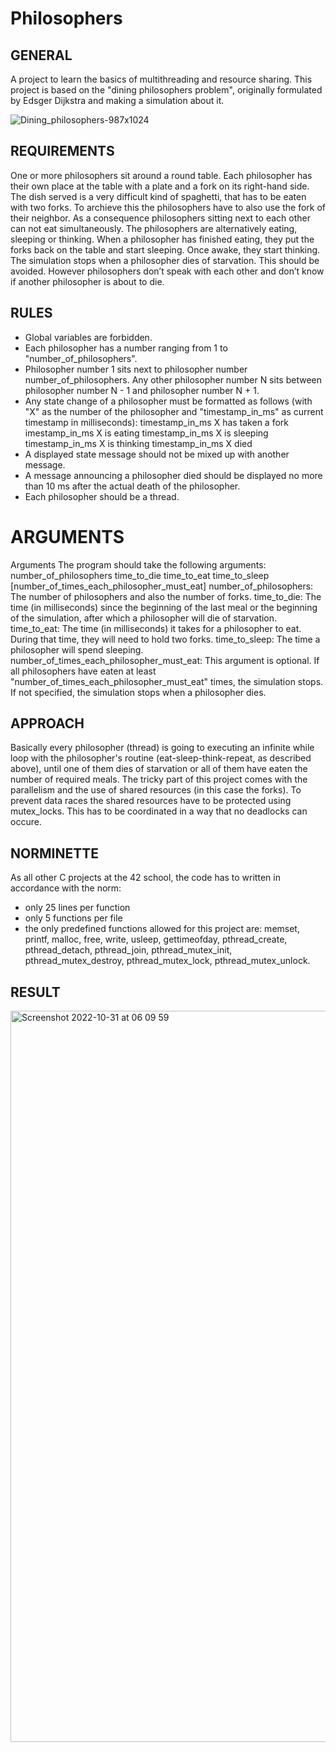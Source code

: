 # Philosophers
## GENERAL
A project to learn the basics of multithreading and resource sharing.
This project is based on the "dining philosophers problem", originally formulated by Edsger Dijkstra and making a simulation about it.

![Dining_philosophers-987x1024](https://user-images.githubusercontent.com/85942176/198934151-d746832e-2ccf-499c-9ce6-af36519b5620.png)

## REQUIREMENTS
One or more philosophers sit around a round table. Each philosopher has their own place at the table with a plate and a fork on its right-hand side.
The dish served is a very difficult kind of spaghetti, that has to be eaten with two forks. 
To archieve this the philosophers have to also use the fork of their neighbor. 
As a consequence philosophers sitting next to each other can not eat simultaneously.
The philosophers are alternatively eating, sleeping or thinking. When a philosopher has finished eating, they put the forks back on the table and start sleeping. Once awake, they start thinking. The simulation stops when a philosopher dies of starvation. This should be avoided. However philosophers don’t speak with each other and don’t know if another philosopher is about to die.


## RULES
- Global variables are forbidden.
- Each philosopher has a number ranging from 1 to "number_of_philosophers".
- Philosopher number 1 sits next to philosopher number number_of_philosophers. Any other philosopher number N sits between philosopher number N - 1 and philosopher number N + 1.
- Any state change of a philosopher must be formatted as follows (with "X" as the number of the philosopher and "timestamp_in_ms" as current timestamp in milliseconds):
timestamp_in_ms X has taken a fork
imestamp_in_ms X is eating
timestamp_in_ms X is sleeping
timestamp_in_ms X is thinking
timestamp_in_ms X died
- A displayed state message should not be mixed up with another message.
- A message announcing a philosopher died should be displayed no more than 10 ms after the actual death of the philosopher.
- Each philosopher should be a thread.

# ARGUMENTS
Arguments
The program should take the following arguments:
number_of_philosophers time_to_die time_to_eat time_to_sleep [number_of_times_each_philosopher_must_eat]
number_of_philosophers: The number of philosophers and also the number of forks.
time_to_die: The time (in milliseconds) since the beginning of the last meal or the beginning of the simulation, after which a philosopher will die of starvation.
time_to_eat: The time (in milliseconds) it takes for a philosopher to eat. During that time, they will need to hold two forks.
time_to_sleep: The time a philosopher will spend sleeping.
number_of_times_each_philosopher_must_eat: This argument is optional. If all philosophers have eaten at least "number_of_times_each_philosopher_must_eat" times, the simulation stops. If not specified, the simulation stops when a philosopher dies.

## APPROACH
Basically every philosopher (thread) is going to executing an infinite while loop with the philosopher's routine (eat-sleep-think-repeat, as described above), until one of them dies of starvation or all of them have eaten the number of required meals.
The tricky part of this project comes with the parallelism and the use of shared resources (in this case the forks). To prevent data races the shared resources have to be protected using mutex_locks. This has to be coordinated in a way that no deadlocks can occure.

## NORMINETTE

As all other C projects at the 42 school, the code has to written in accordance with the norm:
- only 25 lines per function
- only 5 functions per file
- the only predefined functions allowed for this project are: memset, printf, malloc, free, write, usleep, gettimeofday, pthread_create, pthread_detach, pthread_join, pthread_mutex_init, pthread_mutex_destroy, pthread_mutex_lock, pthread_mutex_unlock.

## RESULT 
<img width="1170" alt="Screenshot 2022-10-31 at 06 09 59" src="https://user-images.githubusercontent.com/85942176/198935728-0360c4d0-2b1e-478a-8a84-edb0788021c9.png">


